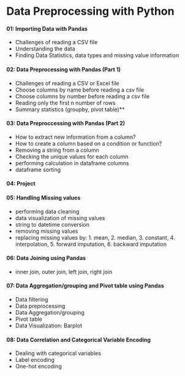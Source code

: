 # Data Preprocessing with Python

#### 01: Importing Data with Pandas
- Challenges of reading a CSV file
- Understanding the data
- Finding Data Statistics, data types and missing value information

#### 02: Data Preprocessing with Pandas (Part 1)
- Challenges of reading a CSV or Excel file
- Choose columns by name before reading a csv file
- Choose columns by number before reading a csv file
- Reading only the first n number of rows
- Summary statistics (groupby, pivot table)**

#### 03: Data Preproccessing with Pandas (Part 2)
- How to extract new information from a column?
- How to create a column based on a condition or function?
- Removing a string from a column
- Checking the unique values for each column
- performing calculation in dataframe columns
- dataframe sorting

#### 04: Project 

#### 05: Handling Missing values
- performing data cleaning
- data visualization of missing values
- string to datetime conversion
- removing missing values
- replacing missing values by: 1. mean, 2. median, 3. constant, 4. interpolation, 5. forward imputation, 6. backward imputation

#### 06: Data Joining using Pandas
- inner join, outer join, left join, right join

#### 07: Data Aggregation/grouping and Pivot table using Pandas
- Data filtering
- Data preprocessing
- Data Aggregation/grouping 
- Pivot table
- Data Visualization: Barplot

#### 08: Data Correlation and Categorical Variable Encoding
- Dealing with categorical variables
- Label encoding
- One-hot encoding

